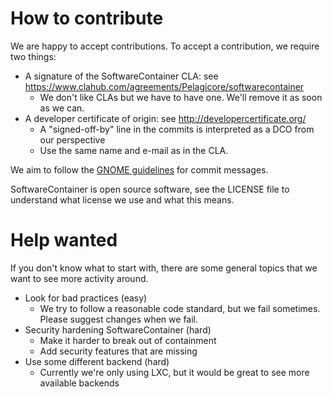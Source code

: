 How to contribute
=================
We are happy to accept contributions. To accept a contribution, we require two things:

* A signature of the SoftwareContainer CLA: see
  https://www.clahub.com/agreements/Pelagicore/softwarecontainer
  - We don't like CLAs but we have to have one. We'll remove it as soon as we can.
* A developer certificate of origin: see http://developercertificate.org/
    - A "signed-off-by" line in the commits is interpreted as a DCO from our perspective
    - Use the same name and e-mail as in the CLA.

We aim to follow the [GNOME guidelines](https://wiki.gnome.org/Git/CommitMessages) for commit
messages.

SoftwareContainer is open source software, see the LICENSE file to understand what license we use
and what this means.

Help wanted
===========
If you don't know what to start with, there are some general topics that we want to see more
activity around.

* Look for bad practices (easy)
    - We try to follow a reasonable code standard, but we fail sometimes. Please suggest changes
      when we fail.
* Security hardening SoftwareContainer (hard)
    - Make it harder to break out of containment
    - Add security features that are missing
* Use some different backend (hard)
    - Currently we're only using LXC, but it would be great to see more available backends


